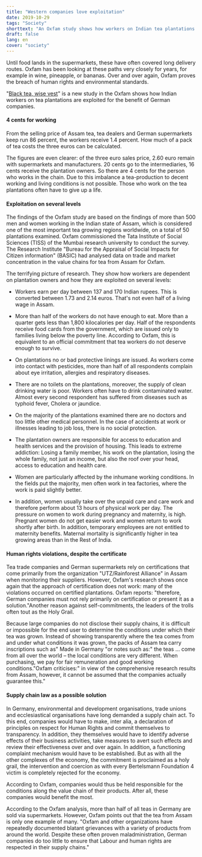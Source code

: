 ```yaml
---
title: "Western companies love exploitation"
date: 2019-10-29
tags: "Society"
shorttext: "An Oxfam study shows how workers on Indian tea plantations are exploited. Western companies benefit from this."
draft: false
lang: en
cover: "society"
---
```


Until food lands in the supermarkets, these have often covered long delivery routes. Oxfam has been looking at these paths very closely for years, for example in wine, pineapple, or bananas. Over and over again, Oxfam proves the breach of human rights and environmental standards.

"[Black tea, wise vest](/static/downloads/basic-study-assam-tea-value-chains.pdf "Assam Tea value Chains")" is a new study in the Oxfam shows how Indian workers on tea plantations are exploited for the benefit of German companies.

#### 4 cents for working

From the selling price of Assam tea, tea dealers and German supermarkets keep run 86 percent, the workers receive 1.4 percent. How much of a pack of tea costs the three euros can be calculated. 

The figures are even clearer: of the three euro sales price, 2.60 euro remain with supermarkets and manufacturers. 20 cents go to the intermediaries, 16 cents receive the plantation owners. So there are 4 cents for the person who works in the chain. Due to this imbalance a tea-production to decent working and living conditions is not possible. Those who work on the tea plantations often have to give up a life.

#### Exploitation on several levels

The findings of the Oxfam study are based on the findings of more than 500 men and women working in the Indian state of Assam, which is considered one of the most important tea growing regions worldwide, on a total of 50 plantations examined. Oxfam commissioned the Tata Institute of Social Sciences (TISS) of the Mumbai research university to conduct the survey. The Research Institute "Bureau for the Appraisal of Social Impacts for Citizen information" (BASIC) had analysed data on trade and market concentration in the value chains for tea from Assam for Oxfam.

The terrifying picture of research. They show how workers are dependent on plantation owners and how they are exploited on several levels:

  - Workers earn per day between 137 and 170 Indian rupees. This is converted between 1.73 and 2.14 euros. That's not even half of a living wage in Assam.
 
  - More than half of the workers do not have enough to eat. More than a quarter gets less than 1,800 kilocalories per day. Half of the respondents receive food cards from the government, which are issued only to families living below the poverty line. According to Oxfam, this is equivalent to an official commitment that tea workers do not deserve enough to survive.
 
  - On plantations no or bad protective linings are issued. As workers come into contact with pesticides, more than half of all respondents complain about eye irritation, allergies and respiratory diseases.
 
  - There are no toilets on the plantations, moreover, the supply of clean drinking water is poor. Workers often have to drink contaminated water. Almost every second respondent has suffered from diseases such as typhoid fever, Cholera or jaundice.
 
  - On the majority of the plantations examined there are no doctors and too little other medical personnel. In the case of accidents at work or illnesses leading to job loss, there is no social protection.
 
  - The plantation owners are responsible for access to education and health services and the provision of housing. This leads to extreme addiction: Losing a family member, his work on the plantation, losing the whole family, not just an income, but also the roof over your head, access to education and health care.
 
  - Women are particularly affected by the inhumane working conditions. In the fields put the majority, men often work in tea factories, where the work is paid slightly better.
 
  - In addition, women usually take over the unpaid care and care work and therefore perform about 13 hours of physical work per day. The pressure on women to work during pregnancy and maternity, is high. Pregnant women do not get easier work and women return to work shortly after birth. In addition, temporary employees are not entitled to maternity benefits. Maternal mortality is significantly higher in tea growing areas than in the Rest of India.

#### Human rights violations, despite the certificate

Tea trade companies and German supermarkets rely on certifications that come primarily from the organization "UTZ/Rainforest Alliance" in Assam when monitoring their suppliers. However, Oxfam's research shows once again that the approach of certification does not work: many of the violations occurred on certified plantations. Oxfam reports: "therefore, German companies must not rely primarily on certification or present it as a solution."Another reason against self-commitments, the leaders of the trolls often tout as the Holy Grail.

Because large companies do not disclose their supply chains, it is difficult or impossible for the end user to determine the conditions under which their tea was grown. Instead of showing transparently where the tea comes from and under what conditions it was grown, the packs of Assam tea carry inscriptions such as" Made in Germany "or notes such as:" the teas ... come from all over the world – the local conditions are very different. When purchasing, we pay for fair remuneration and good working conditions."Oxfam criticises:" in view of the comprehensive research results from Assam, however, it cannot be assumed that the companies actually guarantee this." 

#### Supply chain law as a possible solution

In Germany, environmental and development organisations, trade unions and ecclesiastical organisations have long demanded a supply chain act. To this end, companies would have to make, inter alia, a declaration of principles on respect for Human Rights and commit themselves to transparency. In addition, they themselves would have to identify adverse effects of their business activities, take measures to avert such effects and review their effectiveness over and over again. In addition, a functioning complaint mechanism would have to be established. But as with all the other complexes of the economy, the commitment is proclaimed as a holy grail, the intervention and coercion as with every Bertelsmann Foundation 4 victim is completely rejected for the economy. 

According to Oxfam, companies would thus be held responsible for the conditions along the value chain of their products. After all, these companies would benefit the most.

According to the Oxfam analysis, more than half of all teas in Germany are sold via supermarkets. However, Oxfam points out that the tea from Assam is only one example of many. "Oxfam and other organizations have repeatedly documented blatant grievances with a variety of products from around the world. Despite these often proven maladministration, German companies do too little to ensure that Labour and human rights are respected in their supply chains."
